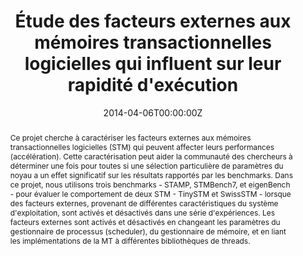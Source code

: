 ---
title: "Étude des facteurs externes aux mémoires transactionnelles logicielles qui influent sur leur rapidité d'exécution"

# Authors
# If you created a profile for a user (e.g. the default `admin` user), write the username (folder name) here 
# and it will be replaced with their full name and linked to their profile.
authors:
- David Aparicio
- Luiz E. Buzato

# Author notes (optional)
#author_notes:
#- "Equal contribution"
#- "Equal contribution"

date: "2014-04-06T00:00:00Z"
doi: ""

# Schedule page publish date (NOT publication's date).
publishDate: "2014-04-30T00:00:00Z"

# Publication type.
# Legend: 0 = Uncategorized; 1 = Conference paper; 2 = Journal article;
# 3 = Preprint / Working Paper; 4 = Report; 5 = Book; 6 = Book section;
# 7 = Thesis; 8 = Patent
publication_types: ["3"]

# Publication name and optional abbreviated publication name.
publication: Dans *PiBic Conference*
publication_short: Dans *PiBic*

abstract: Ce projet cherche à caractériser les facteurs externes aux mémoires transactionnelles logicielles (STM) qui peuvent affecter leurs performances (accélération). Cette caractérisation peut aider la communauté des chercheurs à déterminer une fois pour toutes si une sélection particulière de paramètres du noyau a un effet significatif sur les résultats rapportés par les benchmarks. Dans ce projet, nous utilisons trois benchmarks - STAMP, STMBench7, et eigenBench - pour évaluer le comportement de deux STM - TinySTM et SwissSTM - lorsque des facteurs externes, provenant de différentes caractéristiques du système d'exploitation, sont activés et désactivés dans une série d'expériences. Les facteurs externes sont activés et désactivés en changeant les paramètres du gestionnaire de processus (scheduler), du gestionnaire de mémoire, et en liant les implémentations de la MT à différentes bibliothèques de threads.

# Summary. An optional shortened abstract.
summary: Ce projet cherche à caractériser les facteurs externes aux mémoires transactionnelles logicielles (STM) qui peuvent affecter leurs performances (accélération).

tags: []

# Display this page in the Featured widget?
featured: false

# Custom links (uncomment lines below)
# links:
# - name: Custom Link
#   url: http://example.org

url_pdf: ''
url_code: ''
url_dataset: ''
url_poster: ''
url_project: ''
url_slides: ''
url_source: ''
url_video: ''

# Featured image
# To use, add an image named `featured.jpg/png` to your page's folder. 
image:
  caption: 'Crédits: [**Unsplash**](https://unsplash.com/photos/mx9axbKqKW8)'
  focal_point: ""
  preview_only: false

# Associated Projects (optional).
#   Associate this publication with one or more of your projects.
#   Simply enter your project's folder or file name without extension.
#   E.g. `internal-project` references `content/project/internal-project/index.md`.
#   Otherwise, set `projects: []`.
projects: []
#- example

# Slides (optional).
#   Associate this publication with Markdown slides.
#   Simply enter your slide deck's filename without extension.
#   E.g. `slides: "example"` references `content/slides/example/index.md`.
#   Otherwise, set `slides: ""`.
slides: ""
---
